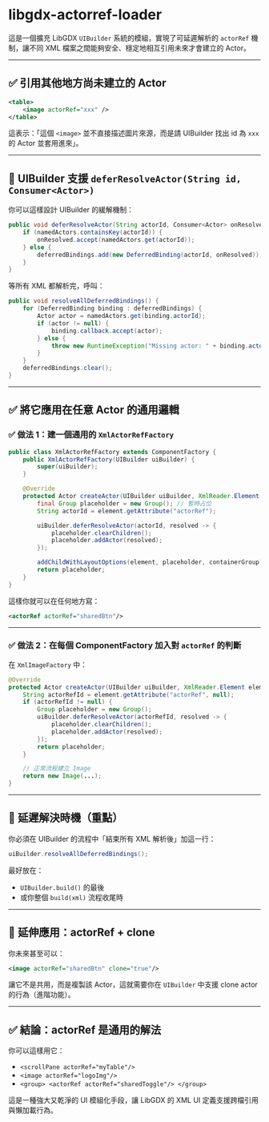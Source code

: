 # libgdx-actorref-loader

這是一個擴充 LibGDX `UIBuilder` 系統的模組，實現了可延遲解析的 `actorRef` 機制，讓不同 XML 檔案之間能夠安全、穩定地相互引用未來才會建立的 Actor。

---

## ✅ 引用其他地方尚未建立的 Actor

```xml
<table>
    <image actorRef="xxx" />
</table>
```

這表示：「這個 `<image>` 並不直接描述圖片來源，而是請 UIBuilder 找出 id 為 `xxx` 的 Actor 並套用進來」。

---

## 🔄 UIBuilder 支援 `deferResolveActor(String id, Consumer<Actor>)`

你可以這樣設計 UIBuilder 的緩解機制：

```java
public void deferResolveActor(String actorId, Consumer<Actor> onResolved) {
    if (namedActors.containsKey(actorId)) {
        onResolved.accept(namedActors.get(actorId));
    } else {
        deferredBindings.add(new DeferredBinding(actorId, onResolved));
    }
}
```

等所有 XML 都解析完，呼叫：

```java
public void resolveAllDeferredBindings() {
    for (DeferredBinding binding : deferredBindings) {
        Actor actor = namedActors.get(binding.actorId);
        if (actor != null) {
            binding.callback.accept(actor);
        } else {
            throw new RuntimeException("Missing actor: " + binding.actorId);
        }
    }
    deferredBindings.clear();
}
```

---

## ✅ 將它應用在任意 Actor 的通用邏輯

### ✅ 做法 1：建一個通用的 `XmlActorRefFactory`

```java
public class XmlActorRefFactory extends ComponentFactory {
    public XmlActorRefFactory(UIBuilder uiBuilder) {
        super(uiBuilder);
    }

    @Override
    protected Actor createActor(UIBuilder uiBuilder, XmlReader.Element element, Group containerGroup) {
        final Group placeholder = new Group(); // 暫時占位
        String actorId = element.getAttribute("actorRef");

        uiBuilder.deferResolveActor(actorId, resolved -> {
            placeholder.clearChildren();
            placeholder.addActor(resolved);
        });

        addChildWithLayoutOptions(element, placeholder, containerGroup);
        return placeholder;
    }
}
```

這樣你就可以在任何地方寫：

```xml
<actorRef actorRef="sharedBtn"/>
```

---

### ✅ 做法 2：在每個 ComponentFactory 加入對 `actorRef` 的判斷

在 `XmlImageFactory` 中：

```java
@Override
protected Actor createActor(UIBuilder uiBuilder, XmlReader.Element element, Group containerGroup) {
    String actorRefId = element.getAttribute("actorRef", null);
    if (actorRefId != null) {
        Group placeholder = new Group();
        uiBuilder.deferResolveActor(actorRefId, resolved -> {
            placeholder.clearChildren();
            placeholder.addActor(resolved);
        });
        return placeholder;
    }

    // 正常流程建立 Image
    return new Image(...);
}
```

---

## 🔁 延遲解決時機（重點）

你必須在 UIBuilder 的流程中「結束所有 XML 解析後」加這一行：

```java
uiBuilder.resolveAllDeferredBindings();
```

最好放在：

* `UIBuilder.build()` 的最後
* 或你整個 `build(xml)` 流程收尾時

---

## 🔧 延伸應用：actorRef + clone

你未來甚至可以：

```xml
<image actorRef="sharedBtn" clone="true"/>
```

讓它不是共用，而是複製該 Actor，這就需要你在 `UIBuilder` 中支援 clone actor 的行為（進階功能）。

---

## ✅ 結論：actorRef 是通用的解法

你可以這樣用它：

* `<scrollPane actorRef="myTable"/>`
* `<image actorRef="logoImg"/>`
* `<group> <actorRef actorRef="sharedToggle"/> </group>`

這是一種強大又乾淨的 UI 模組化手段，讓 LibGDX 的 XML UI 定義支援跨檔引用與懶加載行為。

